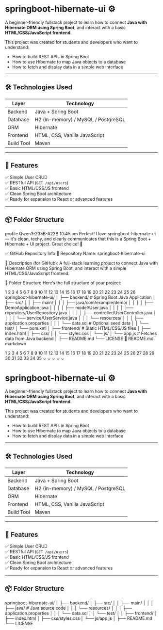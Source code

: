 # springboot-hibernate-ui ⚙️

A beginner-friendly fullstack project to learn how to connect **Java with Hibernate ORM using Spring Boot**, and interact with a basic **HTML/CSS/JavaScript frontend**.

This project was created for students and developers who want to understand:
- How to build REST APIs in Spring Boot
- How to use Hibernate to map Java objects to a database
- How to fetch and display data in a simple web interface

---

## 🛠 Technologies Used

| Layer | Technology |
|-------|------------|
| Backend | Java + Spring Boot |
| Database | H2 (in-memory) / MySQL / PostgreSQL |
| ORM | Hibernate |
| Frontend | HTML, CSS, Vanilla JavaScript |
| Build Tool | Maven |

---

## 🎯 Features

✅ Simple User CRUD  
✅ RESTful API (`GET /api/users`)  
✅ Basic HTML/CSS/JS frontend  
✅ Clean Spring Boot architecture  
✅ Ready for expansion to React or advanced features

---

## 📦 Folder Structure
profile
Qwen3-235B-A22B
10:45 am
Perfect! I love springboot-hibernate-ui — it's clean, techy, and clearly communicates that this is a Spring Boot + Hibernate + UI project. Great choice! 🎯

✅ GitHub Repository Info
📁 Repository Name:
springboot-hibernate-ui

💬 Description (for GitHub):
A full-stack learning project to connect Java with Hibernate ORM using Spring Boot, and interact with a simple HTML/CSS/JavaScript frontend. 

📁 Folder Structure
Here’s the full structure of your project:



1
2
3
4
5
6
7
8
9
10
11
12
13
14
15
16
17
18
19
20
21
22
23
24
25
26
springboot-hibernate-ui/
│
├── backend/                  # Spring Boot Java Application
│   ├── src/
│   │   ├── main/
│   │   │   ├── java/com/example/demo/
│   │   │   │   ├── DemoApplication.java
│   │   │   │   ├── model/User.java
│   │   │   │   ├── repository/UserRepository.java
│   │   │   │   ├── controller/UserController.java
│   │   │   │   └── service/UserService.java
│   │   │   └── resources/
│   │   │       ├── application.properties
│   │   │       └── data.sql         # Optional seed data
│   │   └── test/
│   └── pom.xml
│
├── frontend/                 # Static HTML/CSS/JS files
│   ├── index.html
│   ├── css/
│   │   └── styles.css
│   └── js/
│       └── app.js             # Fetches data from Java backend
│
├── README.md
└── LICENSE
📄 README.md
markdown


1
2
3
4
5
6
7
8
9
10
11
12
13
14
15
16
17
18
19
20
21
22
23
24
25
26
27
28
29
30
31
32
33
34
35
⌄
⌄
⌄
⌄
⌄
# springboot-hibernate-ui ⚙️

A beginner-friendly fullstack project to learn how to connect **Java with Hibernate ORM using Spring Boot**, and interact with a basic **HTML/CSS/JavaScript frontend**.

This project was created for students and developers who want to understand:
- How to build REST APIs in Spring Boot
- How to use Hibernate to map Java objects to a database
- How to fetch and display data in a simple web interface

---

## 🛠 Technologies Used

| Layer | Technology |
|-------|------------|
| Backend | Java + Spring Boot |
| Database | H2 (in-memory) / MySQL / PostgreSQL |
| ORM | Hibernate |
| Frontend | HTML, CSS, Vanilla JavaScript |
| Build Tool | Maven |

---

## 🎯 Features

✅ Simple User CRUD  
✅ RESTful API (`GET /api/users`)  
✅ Basic HTML/CSS/JS frontend  
✅ Clean Spring Boot architecture  
✅ Ready for expansion to React or advanced features

---

## 📦 Folder Structure

springboot-hibernate-ui/
│
├── backend/
│ ├── src/
│ │ ├── main/
│ │ │ ├── java/ # Java source code
│ │ │ └── resources/
│ │ │ ├── application.properties
│ │ │ └── data.sql
│ │ └── test/
│ │
├── frontend/
│ ├── index.html
│ ├── css/styles.css
│ └── js/app.js
│
├── README.md
└── LICENSE
